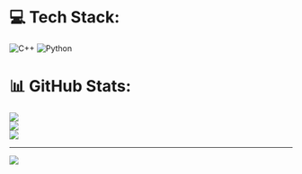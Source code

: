 
# 💻 Tech Stack:
![C++](https://img.shields.io/badge/c++-%2300599C.svg?style=for-the-badge&logo=c%2B%2B&logoColor=white) ![Python](https://img.shields.io/badge/python-3670A0?style=for-the-badge&logo=python&logoColor=ffdd54)
# 📊 GitHub Stats:
![](https://github-readme-stats.vercel.app/api?username=Tohid-HzM&theme=dark&hide_border=false&include_all_commits=true&count_private=true)<br/>
![](https://github-readme-streak-stats.herokuapp.com/?user=Tohid-HzM&theme=dark&hide_border=false)<br/>
![](https://github-readme-stats.vercel.app/api/top-langs/?username=Tohid-HzM&theme=dark&hide_border=false&include_all_commits=true&count_private=true&layout=compact)

---
[![](https://visitcount.itsvg.in/api?id=Tohid-HzM&icon=1&color=3)](https://visitcount.itsvg.in)

<!-- Proudly created with GPRM ( https://gprm.itsvg.in ) -->
